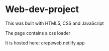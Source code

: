# Web-dev-project

This was built with HTML5, CSS and JavaScript

The page contains a css loader 

It is hosted here: crepeweb.netlify.app
